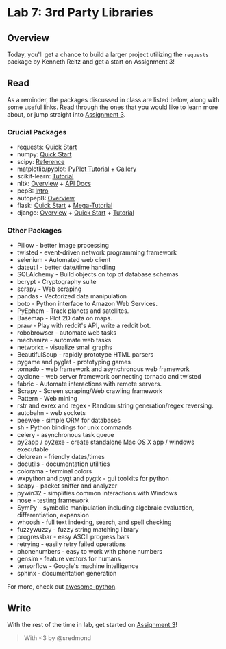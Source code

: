 # Lab 7: 3rd Party Libraries

## Overview

Today, you'll get a chance to build a larger project utilizing the `requests` package by Kenneth Reitz and get a start on Assignment 3!

## Read

As a reminder, the packages discussed in class are listed below, along with some useful links. Read through the ones that you would like to learn more about, or jump straight into [Assignment 3](https://github.com/stanfordpython/python-assignments/tree/master/assign3).

### Crucial Packages
* requests: [Quick Start](docs.python-requests.org/en/master/user/quickstart/)
* numpy: [Quick Start](https://docs.scipy.org/doc/numpy-dev/user/quickstart.html)
* scipy: [Reference](https://docs.scipy.org/doc/scipy/reference/index.html)
* matplotlib/pyplot: [PyPlot Tutorial](http://matplotlib.org/users/pyplot_tutorial.html) + [Gallery](matplotlib.org/gallery.html)
* scikit-learn: [Tutorial](http://scikit-learn.org/stable/tutorial/)
* nltk: [Overview](http://www.nltk.org/) + [API Docs](http://www.nltk.org/api/nltk.html)
* pep8: [Intro](pep8.readthedocs.io/en/latest/intro.html)
* autopep8: [Overview](https://pypi.python.org/pypi/autopep8)
* flask: [Quick Start](http://flask.pocoo.org/docs/0.10/quickstart/) + [Mega-Tutorial](http://blog.miguelgrinberg.com/post/the-flask-mega-tutorial-part-i-hello-world)
* django: [Overview](https://www.djangoproject.com/start/overview/) + [Quick Start](https://www.djangoproject.com/start/) + [Tutorial](https://docs.djangoproject.com/en/1.8/intro/tutorial01/)

### Other Packages

* Pillow - better image processing
* twisted - event-driven network programming framework
* selenium - Automated web client 
* dateutil - better date/time handling
* SQLAlchemy - Build objects on top of database schemas
* bcrypt - Cryptography suite
* scrapy - Web scraping
* pandas - Vectorized data manipulation
* boto - Python interface to Amazon Web Services.
* PyEphem - Track planets and satellites.
* Basemap - Plot 2D data on maps.
* praw - Play with reddit's API, write a reddit bot.
* robobrowser - automate web tasks
* mechanize - automate web tasks
* networkx - visualize small graphs
* BeautifulSoup - rapidly prototype HTML parsers
* pygame and pyglet - prototyping games
* tornado - web framework and asynchronous web framework
* cyclone - web server framework connecting tornado and twisted
* fabric - Automate interactions with remote servers.
* Scrapy - Screen scraping/Web crawling framework
* Pattern - Web mining
* rstr and exrex and regex - Random string generation/regex reversing.
* autobahn - web sockets
* peewee - simple ORM for databases
* sh - Python bindings for unix commands
* celery - asynchronous task queue
* py2app / py2exe - create standalone Mac OS X app / windows executable
* delorean - friendly dates/times
* docutils - documentation utilities
* colorama - terminal colors
* wxpython and pyqt and pygtk - gui toolkits for python
* scapy - packet sniffer and analyzer
* pywin32 - simplifies common interactions with Windows
* nose - testing framework
* SymPy - symbolic manipulation including algebraic evaluation, differentiation, expansion
* whoosh - full text indexing, search, and spell checking
* fuzzywuzzy - fuzzy string matching library
* progressbar - easy ASCII progress bars
* retrying - easily retry failed operations
* phonenumbers - easy to work with phone numbers
* gensim - feature vectors for humans
* tensorflow - Google's machine intelligence
* sphinx - documentation generation

For more, check out [awesome-python](https://github.com/vinta/awesome-python#awesome-python).

## Write

With the rest of the time in lab, get started on [Assignment 3](https://github.com/stanfordpython/python-assignments/tree/master/assign3)!

> With <3 by @sredmond